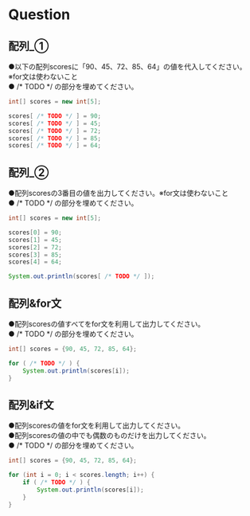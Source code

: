 # Question

## 配列_①
●以下の配列scoresに「90、45、72、85、64」の値を代入してください。※for文は使わないこと  
● /* TODO */ の部分を埋めてください。

```java
int[] scores = new int[5];

scores[ /* TODO */ ] = 90;
scores[ /* TODO */ ] = 45;
scores[ /* TODO */ ] = 72;
scores[ /* TODO */ ] = 85;
scores[ /* TODO */ ] = 64;
```

## 配列_②
●配列scoresの3番目の値を出力してください。※for文は使わないこと   
● /* TODO */ の部分を埋めてください。  

```java
int[] scores = new int[5];

scores[0] = 90;
scores[1] = 45;
scores[2] = 72;
scores[3] = 85;
scores[4] = 64;

System.out.println(scores[ /* TODO */ ]);
```

## 配列&for文
●配列scoresの値すべてをfor文を利用して出力してください。   
● /* TODO */ の部分を埋めてください。  

```java
int[] scores = {90, 45, 72, 85, 64};

for ( /* TODO */ ) {
    System.out.println(scores[i]);
}
```

## 配列&if文
●配列scoresの値をfor文を利用して出力してください。  
●配列scoresの値の中でも偶数のものだけを出力してください。  
● /* TODO */ の部分を埋めてください。  

```java
int[] scores = {90, 45, 72, 85, 64};

for (int i = 0; i < scores.length; i++) {
    if ( /* TODO */ ) {
        System.out.println(scores[i]);
    }
}
```
